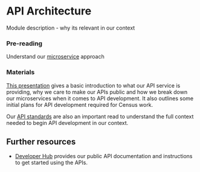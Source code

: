 API Architecture
===========================

Module description - why its relevant in our context

### Pre-reading

Understand our [microservice](MICROSERVICES.md) approach

### Materials

[This presentation](https://docs.google.com/presentation/d/1K7NN-oPn427Xc339s6NL3vbfNGPC62y3euhvRapwFf8/edit#slide=id.p) gives a basic introduction to what our API service is providing, why we care to make our APIs public and how we break down our microservices when it comes to API development. It also outlines some initial plans for API development required for Census work.

Our [API standards](https://github.com/ONSdigital/dp-standards/blob/main/API_STANDARDS.md#api-standards) are also an important read to understand the full context needed to begin API development in our context.


Further resources
----------------------------

* [Developer Hub](https://developer.ons.gov.uk/) provides our public API documentation and instructions to get started using the APIs.